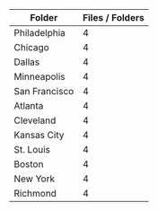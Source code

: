 | Folder        |   Files / Folders |
|---------------|-------------------|
| Philadelphia  |                 4 |
| Chicago       |                 4 |
| Dallas        |                 4 |
| Minneapolis   |                 4 |
| San Francisco |                 4 |
| Atlanta       |                 4 |
| Cleveland     |                 4 |
| Kansas City   |                 4 |
| St. Louis     |                 4 |
| Boston        |                 4 |
| New York      |                 4 |
| Richmond      |                 4 |
